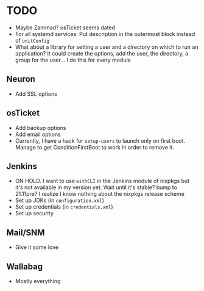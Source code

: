 # TODO
* Maybe Zammad? osTicket seems dated
* For all systemd services: Put description in the outermost block instead of `unitConfig`
* What about a library for setting a user and a directory on which to run an application? It could create the options, add the user, the directory, a group for the user... I do this for every module

## Neuron
* Add SSL options

## osTicket
* Add backup options
* Add email options
* Currently, I have a hack for `setup-users` to launch only on first boot. Manage to get ConditionFirstBoot to work in order to remove it.

## Jenkins
* ON HOLD. I want to use `withCLI` in the Jenkins module of nixpkgs but it's not available in my version yet. Wait until it's stable? bump to 21.11pre? I realize I know nothing about the nixpkgs release scheme
* Set up JDKs (in `configuration.xml`)
* Set up credentials (in `credentials.xml`)
* Set up security

## Mail/SNM
* Give it some love

## Wallabag
* Mostly everything
